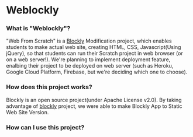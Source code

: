 # Weblockly

### What is "Weblockly"?
"Web From Scratch" is a [Blockly](https://developers.google.com/blockly) Modification project, which enables students to make actual web site, creating HTML, CSS, Javascript(Using jQuery), so that students can run their Scratch project in web browser (or on a web server!).
We're planning to implement deployment feature, enalbing their project to be deployed on web server (such as Heroku, Google Cloud Platform, Firebase, but we're deciding which one to choose).

### How does this project works?
Blockly is an open source project(under Apache License v2.0). By taking advantage of [blockly](https://github.com/google/blockly) project, we were able to make Blockly App to Static Web Site Version.

### How can I use this project?

